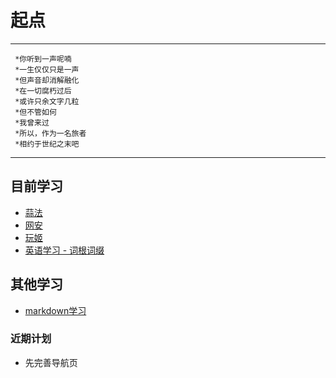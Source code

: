 # 起点
---
```
 *你听到一声呢喃
 *一生仅仅只是一声
 *但声音却消解融化
 *在一切腐朽过后
 *或许只余文字几粒
 *但不管如何
 *我曾来过
 *所以，作为一名旅者
 *相约于世纪之末吧
 ```
---
## 目前学习
- [蒜法](学习文档/算法/index.md)
- [网安](学习文档/当个hacker/index.md)
- [玩姬](学习文档/一些技巧/index.md)
- [英语学习 - 词根词缀](学习文档/英语/词根词缀/main.md)
## 其他学习
- [markdown学习](学习文档/其他/md规范.md)
### 近期计划
- 先完善导航页
